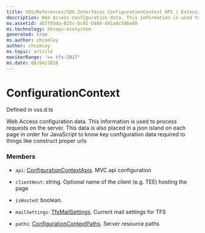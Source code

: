 ```yaml
---
title: VSS/References/SDK.Interfaces ConfigurationContext API | Extensions for Azure DevOps Services
description: Web Access configuration data. This information is used to process requests on the server.  This data is also placed in a json island on each page in order for JavaScript to know key configuration data required to things like construct proper urls
ms.assetid: ab7f95da-825c-bc81-b488-d41a0c5d6e00
ms.technology: devops-ecosystem
generated: true
ms.author: chcomley
author: chcomley
ms.topic: article
monikerRange: '>= tfs-2017'
ms.date: 08/04/2016
---
```


# ConfigurationContext

Defined in vss.d.ts

Web Access configuration data. This information is used to process requests on the server. This data is also placed in a json island on each page in order for JavaScript to know key configuration data required to things like construct proper urls

### Members

- `api`: [ConfigurationContextApis](../../../VSS/References/SDK_Interfaces/ConfigurationContextApis.md). MVC api configuration

- `clientHost`: string. Optional name of the client (e.g. TEE) hosting the page

- `isHosted`: boolean.

- `mailSettings`: [TfsMailSettings](../../../VSS/References/SDK_Interfaces/TfsMailSettings.md). Current mail settings for TFS

- `paths`: [ConfigurationContextPaths](../../../VSS/References/SDK_Interfaces/ConfigurationContextPaths.md). Server resource paths
